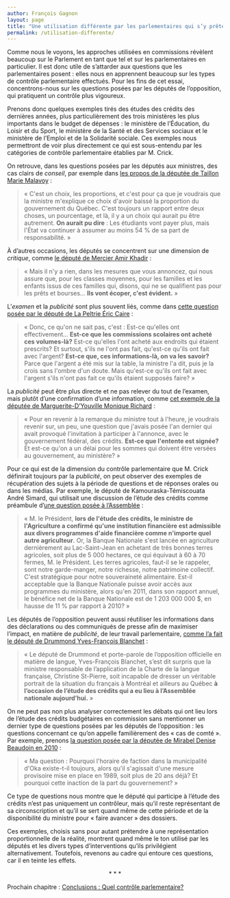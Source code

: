 ```yaml
---
author: François Gagnon
layout: page
title: "Une utilisation différente par les parlementaires qui s’y prêtent"
permalink: /utilisation-differente/
---
```


Comme nous le voyons, les approches utilisées en commissions révèlent beaucoup sur le Parlement en tant que tel et sur les parlementaires en particulier. Il est donc utile de s’attarder aux questions que les parlementaires posent&nbsp;: elles nous en apprennent beaucoup sur les types de contrôle parlementaire effectués. Pour les fins de cet essai, concentrons-nous sur les questions posées par les députés de l’opposition, qui pratiquent un contrôle plus vigoureux.

Prenons donc quelques exemples tirés des études des crédits des dernières années, plus particulièrement des trois ministères les plus importants dans le budget de dépenses&nbsp;: le ministère de l’Éducation, du Loisir et du Sport, le ministère de la Santé et des Services sociaux et le ministère de l’Emploi et de la Solidarité sociale. Ces exemples nous permettront de voir plus directement ce qui est sous-entendu par les catégories de contrôle parlementaire établies par M. Crick.

On retrouve, dans les questions posées par les députés aux ministres, des cas clairs de *conseil*, par exemple dans [les propos de la députée de Taillon Marie Malavoy][cce20110412]&nbsp;:

> «&nbsp;C'est un choix, les proportions, et c'est pour ça que je voudrais que la ministre m'explique ce choix d'avoir baissé la proportion du gouvernement du Québec. C'est toujours un rapport entre deux choses, un pourcentage, et là, il y a un choix qui aurait pu être autrement. **On aurait pu dire**&nbsp;: Les étudiants vont payer plus, mais l'État va continuer à assumer au moins 54 % de sa part de responsabilité.&nbsp;»

À d’autres occasions, les députés se concentrent sur une dimension de *critique*, comme [le député de Mercier Amir Khadir][cce20110412] :

> «&nbsp;Mais il n'y a rien, dans les mesures que vous annoncez, qui nous assure que, pour les classes moyennes, pour les familles et les enfants issus de ces familles qui, disons, qui ne se qualifient pas pour les prêts et bourses... **Ils vont écoper, c'est évident.**&nbsp;»

L’*examen* et la *publicité* sont plus souvent liés, comme dans [cette question posée par le député de La Peltrie Éric Caire][cce20110412]&nbsp;:

> «&nbsp;Donc, ce qu'on ne sait pas, c'est&nbsp;: Est-ce qu'elles ont effectivement... **Est-ce que les commissions scolaires ont acheté ces volumes-là?** Est-ce qu'elles l'ont acheté aux endroits qui étaient prescrits? Et surtout, s'ils ne l'ont pas fait, qu'est-ce qu'ils ont fait avec l'argent? **Est-ce que, ces informations-là, on va les savoir?** Parce que l'argent a été mis sur la table, la ministre l'a dit, puis je la crois sans l'ombre d'un doute. Mais qu'est-ce qu'ils ont fait avec l'argent s'ils n'ont pas fait ce qu'ils étaient supposés faire?&nbsp;»

La *publicité* peut être plus directe et ne pas relever du tout de l’examen, mais plutôt d’une confirmation d’une information, comme [cet exemple de la députée de Marguerite-D’Youville Monique Richard][richard]&nbsp;:

> «&nbsp;Pour en revenir à la remarque du ministre tout à l'heure, je voudrais revenir sur, un peu, une question que j'avais posée l'an dernier qui avait provoqué l'invitation à participer à l'annonce, avec le gouvernement fédéral, des crédits. **Est-ce que l'entente est signée?** Et est-ce qu'on a un délai pour les sommes qui doivent être versées au gouvernement, au ministère?&nbsp;»

Pour ce qui est de la dimension du contrôle parlementaire que M. Crick définirait toujours par la *publicité*, on peut observer des exemples de récupération des sujets à la période de questions et de réponses orales ou dans les médias. Par exemple, le député de Kamouraska-Témiscouata André Simard, qui utilisait une discussion de l’étude des crédits comme préambule d’[une question posée à l’Assemblée][simard]&nbsp;:

> «&nbsp;M.&nbsp;le Président, **lors de l'étude des crédits, le ministre de l'Agriculture a confirmé qu'une institution financière est admissible aux divers programmes d'aide financière comme n'importe quel autre agriculteur**. Or, la Banque Nationale s'est lancée en agriculture dernièrement au Lac-Saint-Jean en achetant de très bonnes terres agricoles, soit plus de 5&nbsp;000 hectares, ce qui équivaut à 60 à 70 fermes, M.&nbsp;le Président. Les terres agricoles, faut-il se le rappeler, sont notre garde-manger, notre richesse, notre patrimoine collectif. C'est stratégique pour notre souveraineté alimentaire.
Est-il acceptable que la Banque Nationale puisse avoir accès aux programmes du ministère, alors qu'en 2011, dans son rapport annuel, le bénéfice net de la Banque Nationale est de 1&nbsp;203&nbsp;000&nbsp;000&nbsp;$, en hausse de 11 % par rapport à 2010?&nbsp;»

Les députés de l’opposition peuvent aussi réutiliser les informations dans des déclarations ou des communiqués de presse afin de maximiser l’impact, en matière de *publicité*, de leur travail parlementaire, [comme l’a fait le député de Drummond Yves-François Blanchet][blanchet]&nbsp;:

> «&nbsp;Le député de Drummond et porte-parole de l’opposition officielle en matière de langue, Yves-François Blanchet, s’est dit surpris que la ministre responsable de l’application de la Charte de la langue française, Christine St-Pierre, soit incapable de dresser un véritable portrait de la situation du français à Montréal et ailleurs au Québec **à l’occasion de l’étude des crédits qui a eu lieu à l’Assemblée nationale aujourd’hui.**&nbsp;» 

On ne peut pas non plus analyser correctement les débats qui ont lieu lors de l’étude des crédits budgétaires en commission sans mentionner un dernier type de questions posées par les députés de l’opposition&nbsp;: les questions concernant ce qu’on appelle familièrement des «&nbsp;cas de comté&nbsp;». Par exemple, prenons [la question posée par la députée de Mirabel Denise Beaudoin en 2010][beaudoin]&nbsp;:

> «&nbsp;Ma question&nbsp;: Pourquoi l'horaire de faction dans la municipalité d'Oka existe-t-il toujours, alors qu'il s'agissait d'une mesure provisoire mise en place en 1989, soit plus de 20 ans déjà? Et pourquoi cette inaction de la part du gouvernement?&nbsp;»

Ce type de questions nous montre que le député qui participe à l’étude des crédits n’est pas uniquement un contrôleur, mais qu’il reste représentant de sa circonscription et qu’il se sert quand même de cette période et de la disponibilité du ministre pour «&nbsp;faire avancer&nbsp;» des dossiers.

Ces exemples, choisis sans pour autant prétendre à une représentation proportionnelle de la réalité, montrent quand même le ton utilisé par les députés et les divers types d’interventions qu’ils privilégient alternativement. Toutefois, revenons au cadre qui entoure ces questions, car il en teinte les effets.


<p align="center">* * *</p>

Prochain chapitre : [Conclusions : Quel contrôle parlementaire? ](../quel-controle/)

[cce20110412]: http://www.assnat.qc.ca/fr/travaux-parlementaires/commissions/cce-39-2/journal-debats/CCE-110412.html "Assemblée nationale du Québec, Journal des débats (Commission permanente de la culture et de l’éducation), Vol. 42, No 5, le mardi 12 avril 2011."

[richard]: http://www.assnat.qc.ca/fr/travaux-parlementaires/commissions/cet-39-1/journal-debats/CET-100504.html "Assemblée nationale du Québec, Journal des débats (Commission permanente de l'économie et du travail), Vol. 41, No 38, le mardi 4 mai 2010."

[simard]: http://www.assnat.qc.ca/fr/travaux-parlementaires/assemblee-nationale/39-2/journal-debats/20120419/56257.html#_Toc322693393 "Assemblée nationale du Québec, Journal des débats, Vol. 42, N° 96, le jeudi 19 avril 2012"

[blanchet]: http://pq.org/actualite/communiques/etat_du_francais_a_montreal_le_parti_quebecois_demande_un_vrai_bilan "Parti québécois, Communiqué de presse du Parti québécois, «État du français à Montréal : le Parti Québécois demande un vrai bilan», Communiqué de presse, 25 avril 2012"

[beaudoin]: http://www.assnat.qc.ca/fr/travaux-parlementaires/commissions/csss-39-1/journal-debats/CSSS-100504.html "Assemblée nationale du Québec, Journal des débats (Commission permanente de la santé et des services sociaux), Vol. 41, No 41, le mardi 4 mai 2010."

